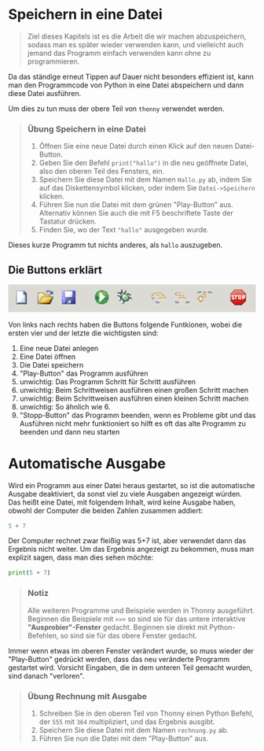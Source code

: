 # Speichern in eine Datei



> Ziel dieses Kapitels ist es die Arbeit die wir machen abzuspeichern, sodass man es später wieder verwenden kann, und vielleicht auch jemand das Programm einfach verwenden kann ohne zu programmieren.

Da das ständige erneut Tippen auf Dauer nicht besonders effizient ist, kann man den Programmcode von Python in eine Datei abspeichern und dann diese Datei ausführen.

Um dies zu tun muss der obere Teil von `thonny` verwendet werden.

  > ### Übung Speichern in eine Datei
  > 1. Öffnen Sie eine neue Datei durch einen Klick auf den neuen Datei-Button.
  > 1. Geben Sie den Befehl `print("hallo")` in die neu geöffnete Datei, also den oberen Teil des Fensters, ein.
  > 1. Speichern Sie diese Datei mit dem Namen `Hallo.py` ab, indem Sie auf das Diskettensymbol klicken, oder indem Sie `Datei->Speichern` klicken.
  > 1. Führen Sie nun die Datei mit dem grünen "Play-Button" aus. Alternativ können Sie auch die mit F5 beschriftete Taste der Tastatur drücken.
  > 1. Finden Sie, wo der Text `"hallo"` ausgegeben wurde.

Dieses kurze Programm tut nichts anderes, als `hallo` auszugeben.

## Die Buttons erklärt

![Screenshot Thonny](./img/ThonnyButtons.png)

Von links nach rechts haben die Buttons folgende Funtkionen, wobei die ersten vier und der letzte die wichtigsten sind:

 1. Eine neue Datei anlegen
 2. Eine Datei öffnen
 3. Die Datei speichern
 4. "Play-Button" das Programm ausführen
 5. unwichtig: Das Programm Schritt für Schritt ausführen
 6. unwichtig: Beim Schrittweisen ausführen einen großen Schritt machen
 7. unwichtig: Beim Schrittweisen ausführen einen kleinen Schritt machen
 8. unwichtig: So ähnlich wie 6.
 9. "Stopp-Button" das Programm beenden, wenn es Probleme gibt und das Ausführen
    nicht mehr funktioniert so hilft es oft das alte Programm zu beenden und dann neu starten

# Automatische Ausgabe

Wird ein Programm aus einer Datei heraus gestartet, so ist die automatische Ausgabe deaktiviert, da sonst viel zu viele Ausgaben angezeigt würden. Das heißt eine Datei, mit folgendem Inhalt, wird keine Ausgabe haben, obwohl der Computer die beiden Zahlen zusammen addiert:

```python
5 + 7
```

Der Computer rechnet zwar fleißig was 5+7 ist, aber verwendet dann das Ergebnis nicht weiter. Um das Ergebnis angezeigt zu bekommen, muss man explizit sagen, dass man dies sehen möchte:

```python
print(5 + 7)
```


> ### Notiz
> Alle weiteren Programme und Beispiele werden in Thonny ausgeführt. Beginnen die Beispiele mit `>>>` so sind sie für das untere interaktive  **"Ausprobier"-Fenster** gedacht. Beginnen sie direkt mit Python-Befehlen, so sind sie für das obere Fenster gedacht.

Immer wenn etwas im oberen Fenster verändert wurde, so muss wieder der "Play-Button" gedrückt werden, dass das neu veränderte Programm gestartet wird. Vorsicht Eingaben, die in dem unteren Teil gemacht wurden, sind danach "verloren".


> ### Übung Rechnung mit Ausgabe
> 1. Schreiben Sie in den oberen Teil von Thonny einen Python Befehl, der `555` mit `364` multipliziert, und das Ergebnis ausgibt.
> 1. Speichern Sie diese Datei mit dem Namen `rechnung.py` ab.
> 1. Führen Sie nun die Datei mit dem "Play-Button" aus.



